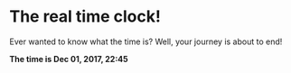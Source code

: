 # The real time clock!

Ever wanted to know what the time is? Well, your journey is about to end!

**The time is Dec 01, 2017, 22:45**